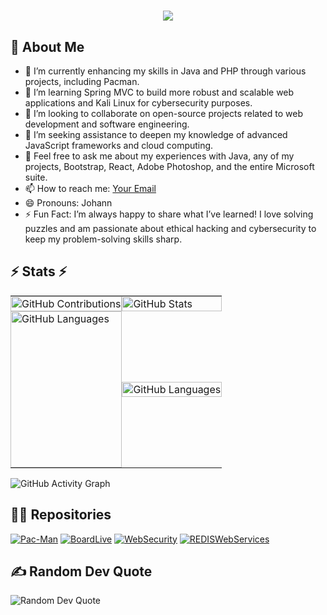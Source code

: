 <h1 align="center">
  <a href="https://git.io/typing-svg">
    <img src="https://readme-typing-svg.herokuapp.com/?lines=Hi,+I'm+Johann 👋;This+is+my+Github;Nice+to+meet+you!&center=true&size=30&color=00ff00">
  </a>
</h1>

## 🚀 About Me

- 🔭 I’m currently enhancing my skills in Java and PHP through various projects, including Pacman.
- 🌱 I’m learning Spring MVC to build more robust and scalable web applications and Kali Linux for cybersecurity purposes.
- 👯 I’m looking to collaborate on open-source projects related to web development and software engineering.
- 🤔 I’m seeking assistance to deepen my knowledge of advanced JavaScript frameworks and cloud computing.
- 💬 Feel free to ask me about my experiences with Java, any of my projects, Bootstrap, React, Adobe Photoshop, and the entire Microsoft suite.
- 📫 How to reach me: [Your Email](mailto:your-email@example.com)
- 😄 Pronouns: Johann
- ⚡ Fun Fact: I’m always happy to share what I’ve learned! I love solving puzzles and am passionate about ethical hacking and cybersecurity to keep my problem-solving skills sharp.

## ⚡ Stats ⚡

<div align="center">
    <table style="border-collapse: collapse; width: 100%;">
        <tr>
            <td style="border: none; padding: 0; margin: 0;">
                <img src="https://github-readme-streak-stats.herokuapp.com/?user=JohannBulls&theme=merko&hide_border=false" alt="GitHub Contributions" style="width: 100%; height: auto;"/>
            </td>
            <td style="border: none; padding: 0; margin: 0;">
                <img src="https://github-readme-stats.vercel.app/api?username=JohannBulls&show_icons=true&theme=merko&hide_border=false" alt="GitHub Stats" style="width: 100%; height: auto;"/>
            </td>
        </tr>
        <tr>
            <td style="border: none; padding: 0; margin: 0;">
                <img src="https://github-readme-stats.vercel.app/api/top-langs/?username=JohannBulls&theme=merko&hide_border=false&include_all_commits=true&count_private=false&layout=compact" alt="GitHub Languages" style="width: 100%; height: 250px; object-fit: cover;"/>
            </td>
            <td style="border: none; padding: 0; margin: 0;">
                <img src="https://github-contributor-stats.vercel.app/api?username=JohannBulls&limit=5&theme=merko&combine_all_yearly_contributions=true" alt="GitHub Languages" style="width: 100%; height: auto;"/>
            </td>
        </tr>
    </table>
</div>



![GitHub Activity Graph](https://github-readme-activity-graph.vercel.app/graph?username=JohannBulls&theme=merko&hide_border=false)

## 👨‍💻 Repositories

[![Pac-Man](https://github-readme-stats.vercel.app/api/pin/?username=JohannBulls&repo=Pac-Man&theme=merko&hide_border=false)](https://github.com/JohannBulls/Pac-Man)
[![BoardLive](https://github-readme-stats.vercel.app/api/pin/?username=JohannBulls&repo=BoardLive&theme=merko&hide_border=false)](https://github.com/JohannBulls/BoardLive)
[![WebSecurity](https://github-readme-stats.vercel.app/api/pin/?username=JohannBulls&repo=WebSecurity&theme=merko&hide_border=false)](https://github.com/JohannBulls/WebSecurity)
[![REDISWebServices](https://github-readme-stats.vercel.app/api/pin/?username=JohannBulls&repo=REDISWebServices&theme=merko&hide_border=false)](https://github.com/JohannBulls/REDISWebServices)


## ✍️ Random Dev Quote

![Random Dev Quote](https://quotes-github-readme.vercel.app/api?type=horizontal&theme=merko)
